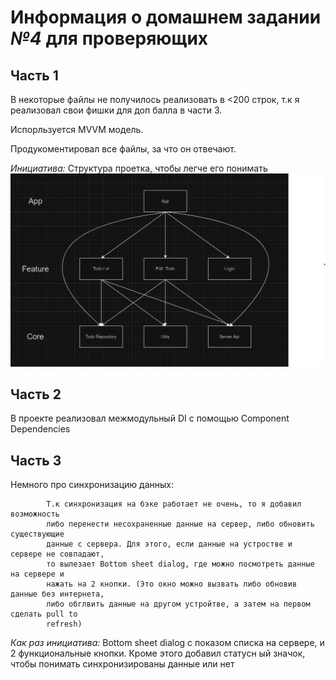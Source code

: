 # Информация о домашнем задании *№4* для проверяющих

## Часть 1

В некоторые файлы не получилось реализовать в <200 строк, т.к я реализовал свои
фишки для доп балла в части 3.

Испорльзуется MVVM модель.

Продукоментировал все файлы, за что он отвечают.

*Инициатива:*
Структура проетка, чтобы легче его понимать
![Структура проетка](https://github.com/Mobile-Developement-School-23/android-todo-app-romiusse/blob/master/ProjectStructure.png)



## Часть 2

В проекте реализовал межмодульный DI с помощью Component Dependencies

## Часть 3

Немного про синхронизацию данных:

            Т.к синхронизация на бэке работает не очень, то я добавил возможность
            либо перенести несохраненные данные на сервер, либо обновить существующие
            данные с сервера. Для этого, если данные на устростве и сервере не совпадают,
            то вылезает Bottom sheet dialog, где можно посмотреть данные на сервере и
            нажать на 2 кнопки. (Это окно можно вызвать либо обновив данные без интернета,
            либо обглвить данные на другом устройтве, а затем на первом сделать pull to
            refresh)

*Как раз инициатива:*
Bottom sheet dialog c показом списка на сервере, и 2 функциональные кнопки.
Кроме этого добавил статусн ый значок, чтобы понимать синхронизированы данные или нет